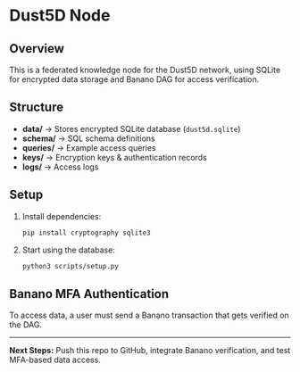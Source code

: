 # Dust5D Node

## Overview
This is a federated knowledge node for the Dust5D network, using SQLite for encrypted data storage and Banano DAG for access verification.

## Structure
- **data/** → Stores encrypted SQLite database (`dust5d.sqlite`)
- **schema/** → SQL schema definitions
- **queries/** → Example access queries
- **keys/** → Encryption keys & authentication records
- **logs/** → Access logs

## Setup
1. Install dependencies:
   ```sh
   pip install cryptography sqlite3
   ```
2. Start using the database:
   ```sh
   python3 scripts/setup.py
   ```

## Banano MFA Authentication
To access data, a user must send a Banano transaction that gets verified on the DAG.

---

**Next Steps:** Push this repo to GitHub, integrate Banano verification, and test MFA-based data access.
